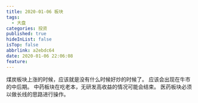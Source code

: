 ```yaml
---
title: 2020-01-06 板块
tags:
  - 大盘
categories: 投资
published: true
hideInList: false
isTop: false
abbrlink: a2ebdc64
date: 2020-01-06 22:06:08
feature:
---
```

煤炭板块上涨的时候，应该就是没有什么时候好炒的时候了。
应该会出现在牛市的中后期。
中药板块在吃老本，无研发高收益的情况可能会结束。
医药板块必须以做长线的思路进行操作。
<!-- more -->
